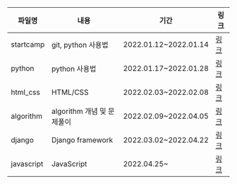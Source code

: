 | 파일명     | 내용                       | 기간                  | 링크                 |
| ---------- | -------------------------- | --------------------- | -------------------- |
| startcamp  | git, python 사용법         | 2022.01.12~2022.01.14 | [링크](./startcamp)  |
| python     | python 사용법              | 2022.01.17~2022.01.28 | [링크](./python)     |
| html_css   | HTML/CSS                   | 2022.02.03~2022.02.08 | [링크](./html_css)   |
| algorithm  | algorithm 개념 및 문제풀이 | 2022.02.09~2022.04.05 | [링크](./algorithm)  |
| django     | Django framework           | 2022.03.02~2022.04.22 | [링크](./django)     |
| javascript | JavaScript                 | 2022.04.25~           | [링크](./javascript) |

